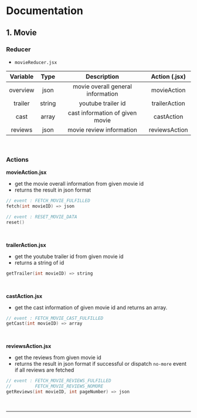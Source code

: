 Documentation
===

## **1. Movie**
### **Reducer**
- `movieReducer.jsx`

| Variable | Type | Description | Action (.jsx) |
|:--------:|:----:|:-----------:|:-:|
| overview | json | movie overall general information | movieAction |
| trailer | string | youtube trailer id | trailerAction |
| cast | array | cast information of given movie | castAction |
| reviews | json | movie review information | reviewsAction |

<br/>

### **Actions**
**movieAction.jsx**
- get the movie overall information from given movie id
- returns the result in json format
```c
// event : FETCH_MOVIE_FULFILLED
fetch(int movieID) => json

// event : RESET_MOVIE_DATA
reset()
```
<br/>

**trailerAction.jsx**
- get the youtube trailer id from given movie id
- returns a string of id
```c
getTrailer(int movieID) => string
```
<br/>

**castAction.jsx**
- get the cast information of given movie id and returns an array.
```c
// event : FETCH_MOVIE_CAST_FULFILLED
getCast(int movieID) => array
```
<br/>

**reviewsAction.jsx**
- get the reviews from given movie id
- returns the result in json format if successful or dispatch `no-more` event if all reviews are fetched
```c
// event : FETCH_MOVIE_REVIEWS_FULFILLED
//         FETCH_MOVIE_REVIEWS_NOMORE
getReviews(int movieID, int pageNumber) => json
```
<br/>

---

